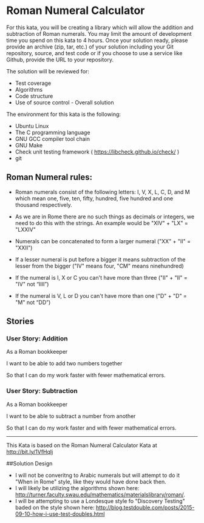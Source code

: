 # Roman Numeral Calculator

For this kata, you will be creating a library which will allow the addition and subtraction of
Roman numerals.  You may limit the amount of development time you spend on this kata to 4
hours. Once your solution ready, please provide an archive (zip, tar, etc.) of your solution
including your Git repository, source, and test code or if you choose to use a service like Github,
provide the URL to your repository.

The solution will be reviewed for:  

- Test coverage
- Algorithms
- Code structure
- Use of source control - Overall solution

The environment for this kata is the following:  

- Ubuntu Linux
- The C programming language
- GNU GCC compiler tool chain
- GNU Make
- Check unit testing framework ( https://libcheck.github.io/check/ )
- git

## Roman Numeral rules:

- Roman numerals consist of the following letters: I, V, X, L, C, D, and M which mean one, five, ten, fifty, hundred, five hundred and one thousand respectively.  

- As we are in Rome there are no such things as decimals or integers, we need to do this with the strings.  An example would be "XIV" + "LX" = "LXXIV"
- Numerals can be concatenated to form a larger numeral ("XX" + "II" = "XXII")

- If a lesser numeral is put before a bigger it means subtraction of the lesser from the
bigger ("IV" means four, "CM" means ninehundred)

- If the numeral is I, X or C you can't have more than three ("II" + "II" = "IV" not “IIII”)

- If the numeral is V, L or D you can't have more than one ("D" + "D" = "M" not “DD”)


## Stories

### User Story: Addition

As a Roman bookkeeper

I want to be able to add two numbers together

So that I can do my work faster with fewer mathematical errors.

### User Story: Subtraction

As a Roman bookkeeper

I want to be able to subtract a number from another

So that I can do my work faster and with fewer mathematical errors.

---

This Kata is based on the Roman Numeral Calculator Kata at http://bit.ly/1VfHqlj

##Solution Design

- I will not be converitng to Arabic numerals but will attempt to do it "When in Rome" style, like they would have done back then.
- I will likely be utilizing the algorithms shown here: http://turner.faculty.swau.edu/mathematics/materialslibrary/roman/.
- I will be attempting to use a Londesque style fo "Discovery Testing" baded on the style shown here: http://blog.testdouble.com/posts/2015-09-10-how-i-use-test-doubles.html

